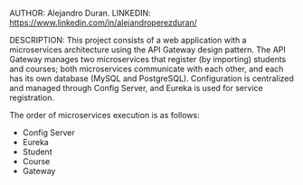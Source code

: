 AUTHOR: Alejandro Duran.
LINKEDIN: https://www.linkedin.com/in/alejandroperezduran/

DESCRIPTION:
This project consists of a web application with a microservices architecture using the API Gateway design pattern.
The API Gateway manages two microservices that register (by importing) students and courses; both microservices communicate with each other, and each has its own database (MySQL and PostgreSQL).
Configuration is centralized and managed through Config Server, and Eureka is used for service registration.

The order of microservices execution is as follows:
- Config Server
- Eureka
- Student
- Course
- Gateway

